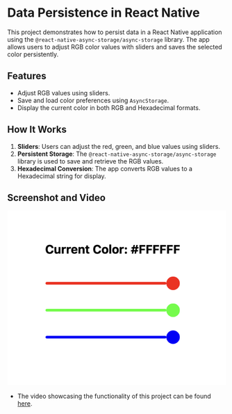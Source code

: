 # Data Persistence in React Native

This project demonstrates how to persist data in a React Native application using the `@react-native-async-storage/async-storage` library. The app allows users to adjust RGB color values with sliders and saves the selected color persistently.

## Features
- Adjust RGB values using sliders.
- Save and load color preferences using `AsyncStorage`.
- Display the current color in both RGB and Hexadecimal formats.

## How It Works
1. **Sliders**: Users can adjust the red, green, and blue values using sliders.
2. **Persistent Storage**: The `@react-native-async-storage/async-storage` library is used to save and retrieve the RGB values.
3. **Hexadecimal Conversion**: The app converts RGB values to a Hexadecimal string for display.

## Screenshot and Video
![App Screenshot](/images/image.png)
- The video showcasing the functionality of this project can be found [here](https://drive.google.com/file/d/1tqvI4E6HLUOE_wBG8kzJEp8buFVw5n_4/view?usp=sharing).